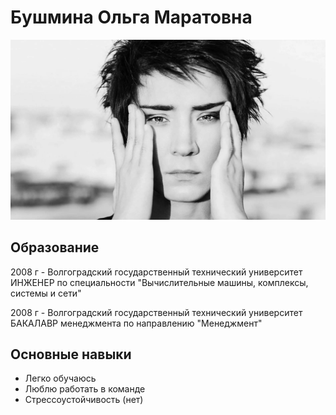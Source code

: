 # Бушмина Ольга Маратовна
![фото](img/zemfira.jpg)

## Образование
2008 г - Волгоградский государственный технический университет 
ИНЖЕНЕР по специальности "Вычислительные машины, комплексы, системы и сети"

2008 г - Волгоградский государственный технический университет 
БАКАЛАВР менеджмента по направлению "Менеджмент"

## Основные навыки
* Легко обучаюсь
* Люблю работать в команде
* Стрессоустойчивость (нет)